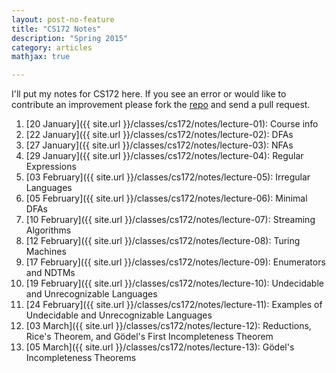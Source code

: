 ```yaml
---
layout: post-no-feature
title: "CS172 Notes"
description: "Spring 2015"
category: articles
mathjax: true

---
```


I'll put my notes for CS172 here. If you see an error or would like to contribute an improvement please fork the [repo](https://github.com/ddinh/cs172-notes) and send a pull request.

1. [20 January]({{ site.url }}/classes/cs172/notes/lecture-01): Course info
2. [22 January]({{ site.url }}/classes/cs172/notes/lecture-02): DFAs
3. [27 January]({{ site.url }}/classes/cs172/notes/lecture-03): NFAs
4. [29 January]({{ site.url }}/classes/cs172/notes/lecture-04): Regular Expressions
5. [03 February]({{ site.url }}/classes/cs172/notes/lecture-05): Irregular Languages
6. [05 February]({{ site.url }}/classes/cs172/notes/lecture-06): Minimal DFAs 
7. [10 February]({{ site.url }}/classes/cs172/notes/lecture-07): Streaming Algorithms
8. [12 February]({{ site.url }}/classes/cs172/notes/lecture-08): Turing Machines
9. [17 February]({{ site.url }}/classes/cs172/notes/lecture-09): Enumerators and NDTMs
10. [19 February]({{ site.url }}/classes/cs172/notes/lecture-10): Undecidable and Unrecognizable Languages
11. [24 February]({{ site.url }}/classes/cs172/notes/lecture-11): Examples of Undecidable and Unrecognizable Languages
12. [03 March]({{ site.url }}/classes/cs172/notes/lecture-12): Reductions, Rice's Theorem, and Gödel's First Incompleteness Theorem
13. [05 March]({{ site.url }}/classes/cs172/notes/lecture-13): Gödel's Incompleteness Theorems
